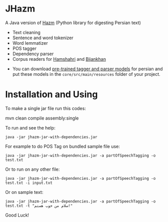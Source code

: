 JHazm
=====

A Java version of [Hazm](https://github.com/sobhe/hazm) (Python library for digesting Persian text)

+ Text cleaning
+ Sentence and word tokenizer
+ Word lemmatizer
+ POS tagger
+ Dependency parser
+ Corpus readers for [Hamshahri](http://ece.ut.ac.ir/dbrg/hamshahri/) and [Bijankhan](http://ece.ut.ac.ir/dbrg/bijankhan/)

* You can download [pre-trained tagger and parser models](http://dl.dropboxusercontent.com/u/90405495/resources.zip) for persian and put these models in the `core/src/main/resources` folder of your project.

# Installation and Using

To make a single jar file run this codes:

mvn clean compile assembly:single

To run and see the help:
```
java -jar jhazm-jar-with-dependencies.jar
```

For example to do POS Tag on bundled sample file use:
```
java -jar jhazm-jar-with-dependencies.jar -a partOfSpeechTagging -o test.txt
```

Or to run on any other file:
```
java -jar jhazm-jar-with-dependencies.jar -a partOfSpeechTagging -o test.txt -i input.txt
```

Or on sample text:
```
java -jar jhazm-jar-with-dependencies.jar -a partOfSpeechTagging -o test.txt -t "سلام من خوب هستم!"
```
Good Luck!
